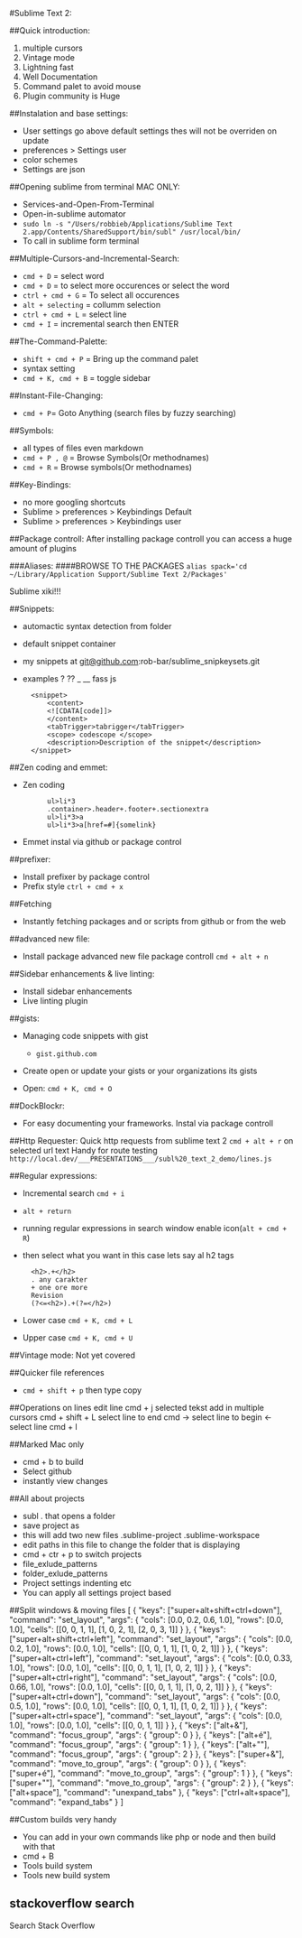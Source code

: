 #Sublime Text 2:

##Quick introduction:
1. multiple cursors
2. Vintage mode
3. Lightning fast
4. Well Documentation
5. Command palet to avoid mouse
5. Plugin community is Huge


##Instalation and base settings:
* User settings go above default settings thes will not be overriden on update
* preferences > Settings user
* color schemes
* Settings are json

##Opening sublime from terminal MAC ONLY:
* Services-and-Open-From-Terminal
* Open-in-sublime automator
* `sudo ln -s "/Users/robbieb/Applications/Sublime Text 2.app/Contents/SharedSupport/bin/subl" /usr/local/bin/`
* To call in sublime form terminal

##Multiple-Cursors-and-Incremental-Search:
* `cmd + D` = select word
* `cmd + D` = to select more occurences or select the word
* `ctrl + cmd + G` = To select all occurences
* `alt + selecting` = collumm selection
* `ctrl + cmd + L` = select line
* `cmd + I` = incremental search then ENTER

##The-Command-Palette:
* `shift + cmd + P` =  Bring up the command palet
* syntax setting
* `cmd + K, cmd + B` = toggle sidebar

##Instant-File-Changing:
* `cmd + P`= Goto Anything (search files by fuzzy searching)

##Symbols:
* all types of files even markdown
* `cmd + P , @` = Browse Symbols(Or methodnames)
* `cmd + R` = Browse symbols(Or methodnames)

##Key-Bindings:
* no more googling shortcuts
* Sublime > preferences > Keybindings Default
* Sublime > preferences > Keybindings user

##Package controll:
After installing package controll you can access a huge amount of plugins

###Aliases:
####BROWSE TO THE PACKAGES
`alias spack='cd ~/Library/Application Support/Sublime Text 2/Packages'`

Sublime xiki!!!

##Snippets:
* automactic syntax detection from folder
* default snippet container
* my snippets at git@github.com:rob-bar/sublime_snipkeysets.git
* examples ? ?? _ __ fass js

		<snippet>
			<content>
			<![CDATA[code]]>
			</content>
		    <tabTrigger>tabrigger</tabTrigger>
		    <scope> codescope </scope>
		    <description>Description of the snippet</description>
		</snippet>

##Zen coding and emmet:
* Zen coding

			ul>li*3
			.container>.header+.footer+.sectionextra
			ul>li*3>a
			ul>li*3>a[href=#]{somelink}

* Emmet instal via github or package control

##prefixer:
* Install prefixer by package control
* Prefix style `ctrl + cmd + x`

##Fetching
* Instantly fetching packages and or scripts from github or from the web

##advanced new file:
* Install package advanced new file package controll
	`cmd + alt + n`

##Sidebar enhancements & live linting:
* Install sidebar enhancements
* Live linting plugin

##gists:
* Managing code snippets with gist
	* `gist.github.com`

* Create open or update your gists or your organizations its gists
* Open: `cmd + K, cmd + O`

##DockBlockr:
* For easy documenting your frameworks.
Instal via package controll

##Http Requester:
Quick http requests from sublime text 2 `cmd + alt + r` on selected url text
Handy for route testing
`http://local.dev/___PRESENTATIONS___/subl%20_text_2_demo/lines.js`

##Regular expressions:
* Incremental search `cmd + i`
* `alt + return`
* running regular expressions in search window enable icon(`alt + cmd + R`)
* then select what you want in this case lets say al h2 tags

		<h2>.+</h2>
		. any carakter
		+ one ore more
		Revision
		(?<=<h2>).+(?=</h2>)

* Lower case `cmd + K, cmd + L`
* Upper case `cmd + K, cmd + U`

##Vintage mode:
Not yet covered

##Quicker file references
* `cmd + shift + p` then type copy

##Operations on lines
	edit line
	cmd + j
	selected tekst add in multiple cursors cmd + shift + L
	select line to end cmd ->
	select line to begin <-
	select line cmd + l

##Marked Mac only
* cmd + b to build
* Select github
* instantly view changes

##All about projects
* subl . that opens a folder
* save project as
* this will add two new files .sublime-project .sublime-workspace
* edit paths in this file to change the folder that is displaying
* cmd + ctr + p to switch projects
* file_exlude_patterns
* folder_exlude_patterns
* Project settings indenting etc
* You can apply all settings project based


##Split windows & moving files
	[
		{
			"keys": ["super+alt+shift+ctrl+down"],
			"command": "set_layout",
			"args":
			{
				"cols": [0.0, 0.2, 0.6, 1.0],
				"rows": [0.0, 1.0],
				"cells": [[0, 0, 1, 1], [1, 0, 2, 1], [2, 0, 3, 1]]
			}
		},
		{
			"keys": ["super+alt+shift+ctrl+left"],
			"command": "set_layout",
			"args":
			{
				"cols": [0.0, 0.2, 1.0],
				"rows": [0.0, 1.0],
				"cells": [[0, 0, 1, 1], [1, 0, 2, 1]]
			}
		},
		{
			"keys": ["super+alt+ctrl+left"],
			"command": "set_layout",
			"args":
			{
				"cols": [0.0, 0.33, 1.0],
				"rows": [0.0, 1.0],
				"cells": [[0, 0, 1, 1], [1, 0, 2, 1]]
			}
		},
		{
			"keys": ["super+alt+ctrl+right"],
			"command": "set_layout",
			"args":
			{
				"cols": [0.0, 0.66, 1.0],
				"rows": [0.0, 1.0],
				"cells": [[0, 0, 1, 1], [1, 0, 2, 1]]
			}
		},
		{
			"keys": ["super+alt+ctrl+down"],
			"command": "set_layout",
			"args":
			{
				"cols": [0.0, 0.5, 1.0],
				"rows": [0.0, 1.0],
				"cells": [[0, 0, 1, 1], [1, 0, 2, 1]]
			}
		},
		{
			"keys": ["super+alt+ctrl+space"],
			"command": "set_layout",
			"args":
			{
				"cols": [0.0, 1.0],
				"rows": [0.0, 1.0],
				"cells": [[0, 0, 1, 1]]
			}
		},
		{ "keys": ["alt+&"], "command": "focus_group", "args": { "group": 0 } },
		{ "keys": ["alt+é"], "command": "focus_group", "args": { "group": 1 } },
		{ "keys": ["alt+\""], "command": "focus_group", "args": { "group": 2 } },
		{ "keys": ["super+&"], "command": "move_to_group", "args": { "group": 0 } },
		{ "keys": ["super+é"], "command": "move_to_group", "args": { "group": 1 } },
		{ "keys": ["super+\""], "command": "move_to_group", "args": { "group": 2 } },
		{
			"keys": ["alt+space"],
			"command": "unexpand_tabs"
		},
		{
			"keys": ["ctrl+alt+space"],
			"command": "expand_tabs"
		}
	]

##Custom builds very handy
* You can add in your own commands like php or node and then build with that
* cmd + B
* Tools build system
* Tools new build system

## stackoverflow search
Search Stack Overflow
